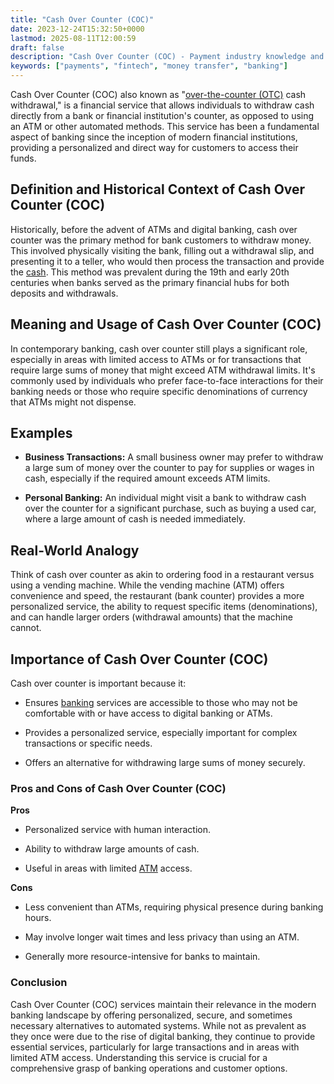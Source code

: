 ```yaml
---
title: "Cash Over Counter (COC)"
date: 2023-12-24T15:32:50+0000
lastmod: 2025-08-11T12:00:59
draft: false
description: "Cash Over Counter (COC) - Payment industry knowledge and insights"
keywords: ["payments", "fintech", "money transfer", "banking"]
---
```


Cash Over Counter (COC) also known as "[over-the-counter (OTC)](https://faisalkhanllc.xyz/resources/payments-wiki/o/over-the-counter-otc/) cash withdrawal," is a financial service that allows individuals to withdraw cash directly from a bank or financial institution's counter, as opposed to using an ATM or other automated methods. This service has been a fundamental aspect of banking since the inception of modern financial institutions, providing a personalized and direct way for customers to access their funds.

## Definition and Historical Context of Cash Over Counter (COC)

Historically, before the advent of ATMs and digital banking, cash over counter was the primary method for bank customers to withdraw money. This involved physically visiting the bank, filling out a withdrawal slip, and presenting it to a teller, who would then process the transaction and provide the [cash](https://faisalkhanllc.xyz/resources/payments-wiki/c/cash/). This method was prevalent during the 19th and early 20th centuries when banks served as the primary financial hubs for both deposits and withdrawals.

## Meaning and Usage of Cash Over Counter (COC)

In contemporary banking, cash over counter still plays a significant role, especially in areas with limited access to ATMs or for transactions that require large sums of money that might exceed ATM withdrawal limits. It's commonly used by individuals who prefer face-to-face interactions for their banking needs or those who require specific denominations of currency that ATMs might not dispense.

## Examples

- **Business Transactions:** A small business owner may prefer to withdraw a large sum of money over the counter to pay for supplies or wages in cash, especially if the required amount exceeds ATM limits.

- **Personal Banking:** An individual might visit a bank to withdraw cash over the counter for a significant purchase, such as buying a used car, where a large amount of cash is needed immediately.

## Real-World Analogy

Think of cash over counter as akin to ordering food in a restaurant versus using a vending machine. While the vending machine (ATM) offers convenience and speed, the restaurant (bank counter) provides a more personalized service, the ability to request specific items (denominations), and can handle larger orders (withdrawal amounts) that the machine cannot.

## Importance of Cash Over Counter (COC)

Cash over counter is important because it:

- Ensures [banking](https://faisalkhanllc.xyz/resources/payments-wiki/b/banking/) services are accessible to those who may not be comfortable with or have access to digital banking or ATMs.

- Provides a personalized service, especially important for complex transactions or specific needs.

- Offers an alternative for withdrawing large sums of money securely.

### Pros and Cons of Cash Over Counter (COC)

**Pros**

- Personalized service with human interaction.

- Ability to withdraw large amounts of cash.

- Useful in areas with limited [ATM](https://faisalkhanllc.xyz/resources/payments-wiki/a/automated-teller-machine-atm/) access.

**Cons**

- Less convenient than ATMs, requiring physical presence during banking hours.

- May involve longer wait times and less privacy than using an ATM.

- Generally more resource-intensive for banks to maintain.

### Conclusion

Cash Over Counter (COC) services maintain their relevance in the modern banking landscape by offering personalized, secure, and sometimes necessary alternatives to automated systems. While not as prevalent as they once were due to the rise of digital banking, they continue to provide essential services, particularly for large transactions and in areas with limited ATM access. Understanding this service is crucial for a comprehensive grasp of banking operations and customer options.